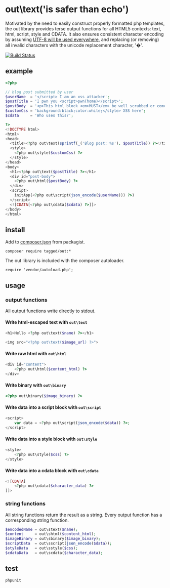 out\text('is safer than echo')
==============================

Motivated by the need to easily construct properly formatted php templates,
the out library provides terse output functions for all HTML5 contexts: text, html, script, style and CDATA.
It also ensures consistent character encoding by assuming [UTF-8 will be used everywhere](http://www.utf8everywhere.org/),
and replacing (or removing) all invalid characters with the unicode replacement character, '�'.

[![Build Status](https://travis-ci.org/tagged/php-out.svg?branch=master)](https://travis-ci.org/tagged/php-out)


example
-------

```php
<?php

// blog post submitted by user
$userName  = '</script> I am an xss attacker';
$postTitle = 'I pwn you <script>pwn(home)</script>';
$postBody  = '<p>This html block <em>MUST</em> be well scrubbed or come from a trusted source.</p>';
$customCss = 'background:black;color:white;</style> XSS here';
$cdata     = 'Who uses this?';

?>
<!DOCTYPE html>
<html>
<head>
  <title><?php out\text(sprintf(_('Blog post: %s'), $postTitle)) ?></title>
  <style>
    <?php out\style($customCss) ?>
  </style>
</head>
<body>
  <h1><?php out\text($postTitle) ?></h1>
  <div id="post-body">
    <?php out\html($postBody) ?>
  </div>
  <script>
    initApp(<?php out\script(json_encode($userName))) ?>)
  </script>
  <![CDATA[<?php out\cdata($cdata) ?>]]>
</body>
</html>
```


install
-------

Add to [composer.json](https://getcomposer.org/) from packagist.

    composer require tagged/out:*

The out library is included with the composer autoloader.

    require 'vendor/autoload.php';


usage
-----

### output functions

All output functions write directly to stdout.


#### Write html-escaped text with `out\text`

```php
<h1>Hello <?php out\text($name) ?></h1>

<img src="<?php out\text($image_url) ?>">
```

#### Write raw html with `out\html`

```php
<div id="content">
    <?php out\html($content_html) ?>
</div>
```

#### Write binary with `out\binary`

```php
<?php out\binary($image_binary) ?>
```

#### Write data into a script block with `out\script`

```php
<script>
    var data = <?php out\script(json_encode($data)) ?>;
</script>
```

#### Write data into a style block with `out\style`

```php
<style>
    <?php out\style($css) ?>
</style>
```

#### Write data into a cdata block with `out\cdata`

```php
<![CDATA[
    <?php out\cdata($character_data) ?>
]]>
```

### string functions

All string functions return the result as a string.
Every output function has a corresponding string function.

```php
$encodedName = out\stext($name);
$content     = out\shtml($content_html);
$imageBinary = out\sbinary($image_binary);
$scriptData  = out\sscript(json_encode($data));
$styleData   = out\sstyle($css);
$cdataData   = out\scdata($character_data);
```


test
----

    phpunit
